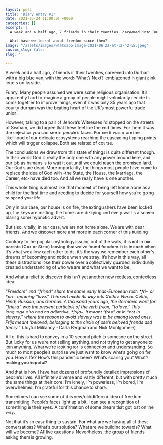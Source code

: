 ```yaml
---
layout: post
title: 'Diary entry #1'
date: 2021-06-24 11:00:00 +0000
categories: []
excerpt: |
  A week and a half ago, 7 friends in their twenties, careened into Durham with a big blue van, with the words ‘What’s Next?’ emblazoned in giant pink letters on its side. We are calling ourselves the Freedom Tour

  What have we learnt about freedom since then?
image: "/assets/images/whatsapp-image-2021-06-22-at-12-42-55.jpeg"
custom_slug: false
slug: ''

---
```

A week and a half ago, 7 friends in their twenties, careened into Durham with a big blue van, with the words ‘What’s Next?’ emblazoned in giant pink letters on its side.

Funny. Many people assumed we were some religious organisation. It’s apparently hard to imagine a group of people might voluntarily decide to come together to improve things, even if it was only 35 years ago that county durham was the beating heart of the UK’s most powerful trade union.

However, talking to a pair of Jehova’s Witnesses i’d stopped on the streets of Seaham, we did agree that these feel like the end times. For them it was the dejection you can see in people’s faces. For me it was more the likelihood of our delicate ecosystems reaching the cascading tipping points which will trigger collapse. Both are related of course.

The conclusions we draw from this state of things is quite different though. In their world God is really the only one with any power around here, and our job as humans is to wait it out until we could reach the promised land. Our God’s are dead. More importantly, the things most people have come to replace the idea of God with -the State, the House, the Marriage, the Career, etc- have died too. And all we really have is one another.

This whole thing is almost like that moment of being left home alone as a child for the first time and needing to decide for yourself how you’re going to spend your life.

Only in our case, our house is on fire, the extinguishers have been locked up, the keys are melting, the fumes are dizzying and every wall is a screen blaring some hypnotic advert.

But also, vitally, in our case, we are not home alone. We are with dear friends. And we discover more and more in each corner of this building.

Contrary to the popular mythology issuing out of the walls, it is not in our parents (God or State) leaving that we’ve found freedom. It is in each other. It’s what we allow each other to do, it’s the way we remember each other's dreams of becoming and notice when we stray. It’s how in this way, all these distractions lose their power over a collectively guarded, individually created understanding of who we are and what we want to be.

And what a relief to discover this isn’t yet another new rootless, contextless idea:

_“Freedom” and “friend” share the same early Indo-European root: *fri-, or *pri-, meaning “love.” This root made its way into Gothic, Norse, Celtic, Hindi, Russian, and German. A thousand years ago, the Germanic word for “friend” was the present participle of the verb freon, “to love.” This language also had an adjective, *frija-. It meant “free” as in “not in slavery,” where the reason to avoid slavery was to be among loved ones. Frija meant “beloved, belonging to the circle of one’s beloved friends and family.”_ (Joyful Militancy - Carla Bergman and Nick Montgomery)

All of this is hard to convey in a 10-second pitch to someone on the street. But lucky for us we’re not selling anything, and not trying to get anyone to join anything. What we’re looking for is connection and understanding. So much to most people’s surprise we just want to know what’s going on for you. How’s life? How’s this pandemic been? What’s scaring you? What’s making you hopeful?

And that is how I have had dozens of profoundly detailed impressions of people’s lives. All infinitely diverse and vastly different, but with pretty much the same things at their core: I’m lonely, I’m powerless, I’m bored, I’m overwhelmed, I’m grateful for this chance to share.

Sometimes I can see some of this new/old/different idea of freedom transmitting. People’s faces light up a bit. I can see a recognition of something in their eyes. A confirmation of some dream that got lost on the way.

Not that it’s an easy thing to sustain. For what are we having all of these conversations? What’s our solution? What are we building towards? What will we become? All live questions. Nevertheless, the group of friends asking them is growing.